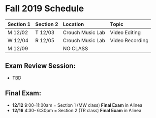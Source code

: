 # Fall 2019 Schedule

| Section 1 | Section 2 | Location | Topic |
| :--- | :--- | :--- | :--- |
| M 12/02 | T 12/03 | Crouch Music Lab | Video Editing |
| W 12/04 | R 12/05 | Crouch Music Lab | Video Recording |
| M 12/09 |  | NO CLASS |  |

## Exam Review Session:

* TBD

## **Final Exam:**

* **12/12** 9:00-11:00am = Section 1 \(MW class\) **Final Exam** in Alinea
* **12/16** 4:30- 6:30pm = Section 2 \(TR class\) **Final Exam** in Alinea



